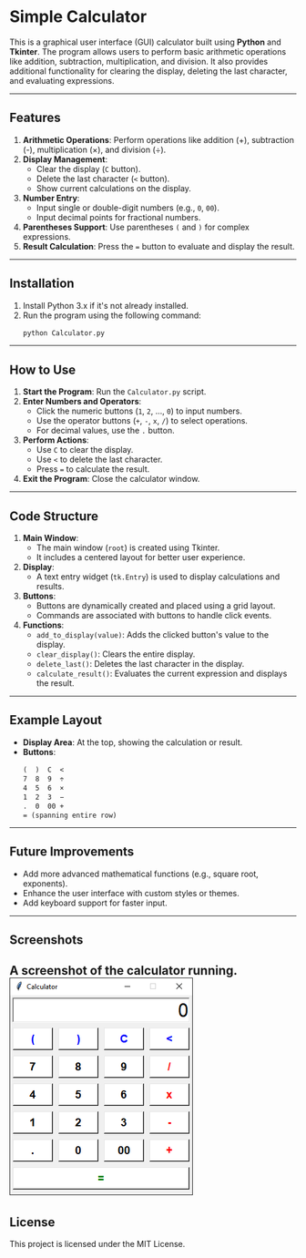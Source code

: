 # Simple Calculator

This is a graphical user interface (GUI) calculator built using **Python** and **Tkinter**. The program allows users to perform basic arithmetic operations like addition, subtraction, multiplication, and division. It also provides additional functionality for clearing the display, deleting the last character, and evaluating expressions.

---

## Features
1. **Arithmetic Operations**: Perform operations like addition (+), subtraction (-), multiplication (×), and division (÷).
2. **Display Management**:
   - Clear the display (`C` button).
   - Delete the last character (`<` button).
   - Show current calculations on the display.
3. **Number Entry**:
   - Input single or double-digit numbers (e.g., `0`, `00`).
   - Input decimal points for fractional numbers.
4. **Parentheses Support**: Use parentheses `(` and `)` for complex expressions.
5. **Result Calculation**: Press the `=` button to evaluate and display the result.

---

## Installation
1. Install Python 3.x if it's not already installed.
2. Run the program using the following command:
   ```bash
   python Calculator.py
   ```

---

## How to Use
1. **Start the Program**: Run the `Calculator.py` script.
2. **Enter Numbers and Operators**:
   - Click the numeric buttons (`1`, `2`, ..., `0`) to input numbers.
   - Use the operator buttons (`+`, `-`, `x`, `/`) to select operations.
   - For decimal values, use the `.` button.
3. **Perform Actions**:
   - Use `C` to clear the display.
   - Use `<` to delete the last character.
   - Press `=` to calculate the result.
4. **Exit the Program**: Close the calculator window.

---

## Code Structure
1. **Main Window**: 
   - The main window (`root`) is created using Tkinter.
   - It includes a centered layout for better user experience.
2. **Display**:
   - A text entry widget (`tk.Entry`) is used to display calculations and results.
3. **Buttons**:
   - Buttons are dynamically created and placed using a grid layout.
   - Commands are associated with buttons to handle click events.
4. **Functions**:
   - `add_to_display(value)`: Adds the clicked button's value to the display.
   - `clear_display()`: Clears the entire display.
   - `delete_last()`: Deletes the last character in the display.
   - `calculate_result()`: Evaluates the current expression and displays the result.

---

## Example Layout
- **Display Area**: At the top, showing the calculation or result.
- **Buttons**:
  ```
  (  )  C  <
  7  8  9  ÷
  4  5  6  ×
  1  2  3  −
  .  0  00 +
  = (spanning entire row)
  ```

---

## Future Improvements
- Add more advanced mathematical functions (e.g., square root, exponents).
- Enhance the user interface with custom styles or themes.
- Add keyboard support for faster input.

---

## Screenshots

A screenshot of the calculator running.
![Calculator](Calculator.png)
---

## License
This project is licensed under the MIT License.
